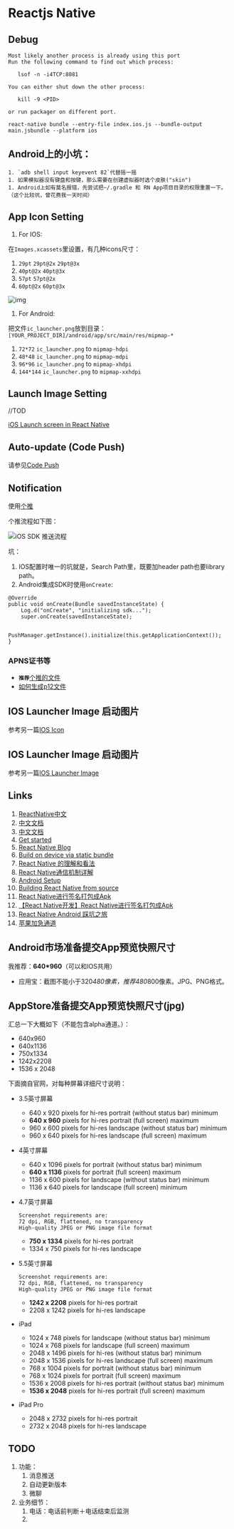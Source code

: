 # Reactjs Native

## Debug
```
Most likely another process is already using this port
Run the following command to find out which process:

   lsof -n -i4TCP:8081 

You can either shut down the other process:

   kill -9 <PID> 

or run packager on different port.
```

```
react-native bundle --entry-file index.ios.js --bundle-output main.jsbundle --platform ios
```

## Android上的小坑：
    1. `adb shell input keyevent 82`代替摇一摇
    1. 如果模拟器没有键盘和按键，那么需要在创建虚拟器时选个皮肤("skin")
    1. Android上如有莫名报错，先尝试把~/.gradle 和 RN App项目目录的权限重置一下。（这个比较坑，曾花费我一天时间）


## App Icon Setting

1. For IOS:

 在`Images.xcassets`里设置，有几种icons尺寸：

 1. `29pt` `29pt@2x` `29pt@3x`
 1. `40pt@2x` `40pt@3x` 
 1. `57pt` `57pt@2x` 
 1. `60pt@2x` `60pt@3x`

![img](http://i.stack.imgur.com/qDrcO.png)

1. For Android:

 把文件`ic_launcher.png`放到目录：`[YOUR_PROJECT_DIR]/android/app/src/main/res/mipmap-*`

 1. `72*72`   `ic_launcher.png` to `mipmap-hdpi`
 1. `48*48`   `ic_launcher.png` to `mipmap-mdpi`
 1. `96*96`   `ic_launcher.png` to `mipmap-xhdpi`
 1. `144*144` `ic_launcher.png` to `mipmap-xxhdpi`

## Launch Image Setting
//TOD

[iOS Launch screen in React Native](http://stackoverflow.com/questions/34027270/ios-launch-screen-in-react-native/34073928)


## Auto-update (Code Push)
请参见[Code Push](./codepush.md)

## Notification

使用[个推](http://www.getui.com/)

个推流程如下图：

![iOS SDK 推送流程](http://docs.igetui.com/download/attachments/1934126/iOS%E6%8E%A8%E9%80%81%E6%B5%81%E7%A8%8B.png?version=1&modificationDate=1458610869000)

坑：

1. IOS配置时唯一的坑就是，Search Path里，既要加header path也要library path。
1. Android集成SDK时使用`onCreate`:

```
@Override
public void onCreate(Bundle savedInstanceState) {
    Log.d("onCreate", "initializing sdk...");
    super.onCreate(savedInstanceState);

    PushManager.getInstance().initialize(this.getApplicationContext());
}

```

### APNS证书等
 - __`推荐`__[个推的文件](http://docs.igetui.com/pages/viewpage.action?pageId=1934165)
 - [如何生成p12文件](http://blog.csdn.net/zhugq_1988/article/details/37656107)


## IOS Launcher Image 启动图片

参考另一篇[IOS Icon](./ios_launcher)

## IOS Launcher Image 启动图片

参考另一篇[IOS Launcher Image](./ios_launcher)

## Links
1. [ReactNative中文](http://reactnative.cn/docs/0.21/getting-started.html#content)
1. [中文文档](http://wiki.jikexueyuan.com/project/react-native/)
1. [中文文档](http://react-native.cn/)
1. [Get started](https://facebook.github.io/react-native/docs/getting-started.html#content)
1. [React Native Blog](https://code.facebook.com/posts/1014532261909640/react-native-bringing-modern-web-techniques-to-mobile/)
1. [Build on device via static bundle](https://github.com/facebook/react-native/issues/240)
1. [React Native 的理解和看法](http://div.io/topic/851)
1. [React Native通信机制详解](http://blog.cnbang.net/tech/2698/)
1. [Android Setup](https://facebook.github.io/react-native/docs/android-setup.html)
1. [Building React Native from source](https://facebook.github.io/react-native/docs/android-building-from-source.html)
1. [React Native进行签名打包成Apk](http://www.lcode.org/%E3%80%90react-native%E5%BC%80%E5%8F%91%E3%80%91react-native%E8%BF%9B%E8%A1%8C%E7%AD%BE%E5%90%8D%E6%89%93%E5%8C%85%E6%88%90apk/)
1. [【React Native开发】React Native进行签名打包成Apk](http://www.45256.com/softbc/79226.html)
1. [React Native Android 踩坑之旅](http://www.alloyteam.com/2015/10/react-native-android-steps-on-tour/)
1. [苹果加急通道](https://developer.apple.com/contact/app-store/?topic=expedite)

## Android市场准备提交App预览快照尺寸

我推荐：__640*960__（可以和IOS共用）

- 应用宝：截图不能小于320*480像素，推荐480*800像素。JPG、PNG格式。


## AppStore准备提交App预览快照尺寸(jpg)

汇总一下大概如下（不能包含alpha通道。）：
- 640x960
- 640x1136
- 750x1334
- 1242x2208
- 1536 x 2048

下面摘自官网，对每种屏幕详细尺寸说明：

- 3.5英寸屏幕

    - 640 x 920 pixels for hi-res portrait (without status bar) minimum
    - __640 x 960__ pixels for hi-res portrait (full screen) maximum
    - 960 x 600 pixels for hi-res landscape (without status bar) minimum
    - 960 x 640 pixels for hi-res landscape (full screen) maximum

- 4英寸屏幕

    - 640 x 1096 pixels for portrait (without status bar) minimum
    - __640 x 1136__ pixels for portrait (full screen) maximum
    - 1136 x 600 pixels for landscape (without status bar) minimum
    - 1136 x 640 pixels for landscape (full screen) minimum

- 4.7英寸屏幕

    ```
    Screenshot requirements are:
    72 dpi, RGB, flattened, no transparency
    High-quality JPEG or PNG image file format
    ```
    - __750 x 1334__ pixels for hi-res portrait
    - 1334 x 750 pixels for hi-res landscape

- 5.5英寸屏幕

    ```
    Screenshot requirements are:
    72 dpi, RGB, flattened, no transparency
    High-quality JPEG or PNG image file format
    ```
    - __1242 x 2208__ pixels for hi-res portrait
    - 2208 x 1242 pixels for hi-res landscape

- iPad

    - 1024 x 748 pixels for landscape (without status bar) minimum
    - 1024 x 768 pixels for landscape (full screen) maximum
    - 2048 x 1496 pixels for hi-res (without status bar) minimum
    - 2048 x 1536 pixels for hi-res landscape (full screen) maximum
    - 768 x 1004 pixels for portrait (without status bar) minimum
    - 768 x 1024 pixels for portrait (full screen) maximum
    - 1536 x 2008 pixels for hi-res portrait (without status bar) minimum
    - __1536 x 2048__ pixels for hi-res portrait (full screen) maximum


- iPad Pro

    - 2048 x 2732 pixels for hi-res portrait
    - 2732 x 2048 pixels for hi-res landscape

## TODO
1. 功能：
    1. 消息推送
    1. 自动更新版本
    1. 微聊
1. 业务细节：
    1. 电话：电话前判断＋电话结束后监测
    1. 